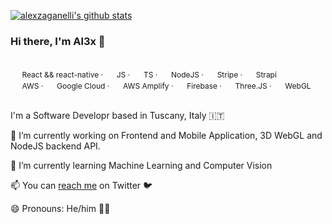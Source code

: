 [![alexzaganelli's github stats](https://github-readme-stats.vercel.app/api?username=alexzaganelli&show_icons=true&theme=buefy&custom_title=My%20GitHub%20stats)](https://github.com/alexzaganelli)

### Hi there, I'm Al3x 👋

\
<span style="font-size: 12px !important;">
  <img src="https://cdn.jsdelivr.net/npm/simple-icons@4.7.0/icons/react.svg" width="15"/> React && react-native &centerdot; <img src="https://cdn.jsdelivr.net/npm/simple-icons@4.7.0/icons/javascript.svg" width="15"/> JS &centerdot; <img src="https://cdn.jsdelivr.net/npm/simple-icons@4.7.0/icons/typescript.svg" width="15"/> TS &centerdot; <img src="https://cdn.jsdelivr.net/npm/simple-icons@4.7.0/icons/node-dot-js.svg" width="15"/> NodeJS &centerdot; <img src="https://cdn.jsdelivr.net/npm/simple-icons@4.7.0/icons/stripe.svg" width="15"/> Stripe &centerdot; <img src="https://cdn.jsdelivr.net/npm/simple-icons@4.7.0/icons/strapi.svg" width="15"/> Strapi
</span>
\
<span style="font-size: 12px !important;">
  <img src="https://cdn.jsdelivr.net/npm/simple-icons@4.7.0/icons/amazonaws.svg" width="15"/> AWS &centerdot; <img src="https://cdn.jsdelivr.net/npm/simple-icons@4.7.0/icons/googlecloud.svg" width="15"/> Google Cloud &centerdot; <img src="https://cdn.jsdelivr.net/npm/simple-icons@4.7.0/icons/awsamplify.svg" width="15"/> AWS Amplify &centerdot; <img src="https://cdn.jsdelivr.net/npm/simple-icons@4.7.0/icons/firebase.svg" width="15"/> Firebase &centerdot; <img src="https://cdn.jsdelivr.net/npm/simple-icons@4.7.0/icons/three-dot-js.svg" width="15"/> Three.JS &centerdot; <img src="https://cdn.jsdelivr.net/npm/simple-icons@4.7.0/icons/webgl.svg" width="15"/> WebGL
</span>

\
I'm a Software Developr based in Tuscany, Italy 🇮🇹

🔭 I’m currently working on Frontend and Mobile Application, 3D WebGL and NodeJS backend API.

🌱 I’m currently learning Machine Learning and Computer Vision

📫 You can [reach me](https://twitter.com/alexzaganelli) on Twitter 🐦

😄 Pronouns: He/him 🏳️‍🌈
